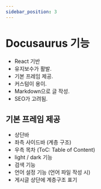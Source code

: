 ```yaml
---
sidebar_position: 3
---
```

# Docusaurus 기능
* React 기반
* 유지보수가 활발.
* 기본 프레임 제공.
* 커스텀이 용이.
* Markdown으로 글 작성.
* SEO가 고려됨.
## 기본 프레임 제공
* 상단바
* 좌측 사이드바 (계층 구조)
* 우측 목차 (ToC: Table of Content)
* light / dark 기능
* 검색 기능
* 언어 설정 기능 (언어 파일 작성 시)
* 게시글 상단에 계층구조 표기